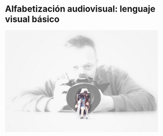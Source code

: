 # Alfabetización audiovisual: lenguaje visual básico


[![portada. Licencia de Creative Commons 40.by-nc-sa](img/Portada01.jpg "portada")](https://goo.gl/k9V2Rd)



